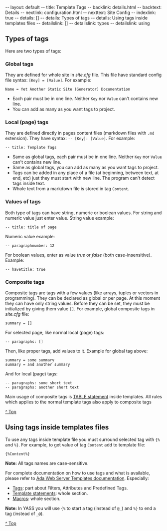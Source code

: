 -- layout: default
-- title: Template Tags
-- backlink: details.html
-- backtext: Details
-- nextlink: configuration.html
-- nexttext: Site Config
-- indexlink: true
-- details: []
-- details: Types of tags
-- details: Using tags inside templates files
-- detailslink: []
-- detailslink: types
-- detailslink: using
## <a name="types"></a>Types of tags

Here are two types of tags:

### Global tags

They are defined for whole site in *site.cfg* file. This file have standard
config file syntax: `[Key] = [Value]`. For example:

    Name = Yet Another Static Site (Generator) Documentation

- Each pair must be in one line. Neither `Key` nor `Value` can't contains new
  line.
- You can add as many as you want tags to project.

### Local (page) tags

They are defined directly in pages content files (markdown files with `.md`
extension). They have syntax: `-- [Key]: [Value]`. For example:

    -- title: Template Tags

- Same as global tags, each pair must be in one line. Neither `Key` nor `Value`
  can't contains new line.
- Same as global tags, you can add as many as you want tags to project.
- Tags can be added in any place of a file (at beginning, between text, at end,
  etc) just they must start with new line. The program can't detect tags inside
  text.
- Whole text from a markdown file is stored in tag `Content`.

### Values of tags

Both type of tags can have string, numeric or boolean values. For string and
numeric value just enter value. String value example:

    -- title: title of page

Numeric value example:

    -- paragraphnumber: 12

For boolean values, enter as value *true* or *false* (both case-insensitive).
Example:

    -- havetitle: true

### Composite tags

Composite tags are tags with a few values (like arrays, tuples or vectors in
programming). They can be declared as global or per page. At this moment they
can have only string values. Before they can be set, they must be initialized
by giving them value `[]`. For example, global composite tags in *site.cfg*
file:

    summary = []

For selected page, like normal local (page) tags:

    -- paragraphs: []

Then, like proper tags, add values to it. Example for global tag above:

    summary = some summary
    summary = and another summary

And for local (page) tags:

    -- paragraphs: some short text
    -- paragraphs: another short text

Main usage of composite tags is [TABLE statement](http://docs.adacore.com/aws-docs/templates_parser/template_statements.html#table-statement)
inside templates. All rules which applies to the normal template tags also
apply to composite tags

<a href="#top">^ Top</a>

## <a name="using"></a>Using tags inside templates files

To use any tags inside template file you must surround selected tag with `{%`
and `%}`. For example, to get value of tag `Content` add to template file:

    {%Content%}

**Note:** All tags names are case-sensitive.

For complete documentation on how to use tags and what is available, please
refer to [Ada Web Server Templates documentation](http://docs.adacore.com/aws-docs/templates_parser/).
Especially:

- [Tags](http://docs.adacore.com/aws-docs/templates_parser/tags.html):
  part about Filters, Attributes and Predefined Tags.
- [Template statements](http://docs.adacore.com/aws-docs/templates_parser/template_statements.html):
  whole section.
- [Macros](http://docs.adacore.com/aws-docs/templates_parser/macros.html):
  whole section.

**Note:** In YASS you will use `{%` to start a tag (instead of `@_`) and `%}`
to end a tag (instead of `_@`).

<a href="#top">^ Top</a>
